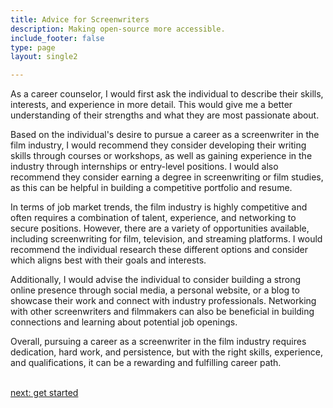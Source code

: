 ```yaml
---
title: Advice for Screenwriters
description: Making open-source more accessible.
include_footer: false
type: page
layout: single2

---
```


<p>
As a career counselor, I would first ask the individual to describe their skills, interests, and experience in more detail. This would give me a better understanding of their strengths and what they are most passionate about.

Based on the individual's desire to pursue a career as a screenwriter in the film industry, I would recommend they consider developing their writing skills through courses or workshops, as well as gaining experience in the industry through internships or entry-level positions. I would also recommend they consider earning a degree in screenwriting or film studies, as this can be helpful in building a competitive portfolio and resume.

In terms of job market trends, the film industry is highly competitive and often requires a combination of talent, experience, and networking to secure positions. However, there are a variety of opportunities available, including screenwriting for film, television, and streaming platforms. I would recommend the individual research these different options and consider which aligns best with their goals and interests.

Additionally, I would advise the individual to consider building a strong online presence through social media, a personal website, or a blog to showcase their work and connect with industry professionals. Networking with other screenwriters and filmmakers can also be beneficial in building connections and learning about potential job openings.

Overall, pursuing a career as a screenwriter in the film industry requires dedication, hard work, and persistence, but with the right skills, experience, and qualifications, it can be a rewarding and fulfilling career path.

<br>
<a href="https://workdojos.com/screenwriter/start">next: get started</a>
</p>